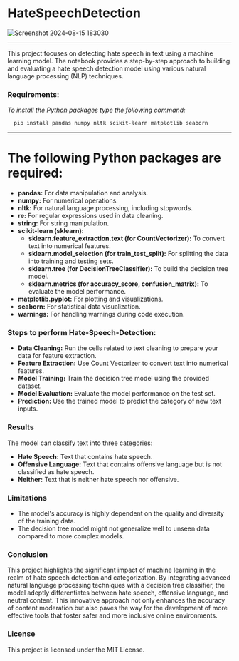 # HateSpeechDetection
![Screenshot 2024-08-15 183030](https://github.com/user-attachments/assets/d50dba3c-94ea-4e60-843a-1e3912b5e815)

---
This project focuses on detecting hate speech in text using a machine learning model. The notebook provides a step-by-step approach to building and evaluating a hate speech detection model using various natural language processing (NLP) techniques.
### Requirements:

 _To install the Python packages type the following command:_ <br>
      
      pip install pandas numpy nltk scikit-learn matplotlib seaborn
---
# The following Python packages are required:
- __pandas:__ For data manipulation and analysis.
- __numpy:__ For numerical operations.
- __nltk:__ For natural language processing, including stopwords.
- __re:__ For regular expressions used in data cleaning.
- __string:__ For string manipulation.
- __scikit-learn (sklearn):__
     - __sklearn.feature_extraction.text (for CountVectorizer):__ To convert text into numerical features.
     - __sklearn.model_selection (for train_test_split):__ For splitting the data into training and testing sets.
     - __sklearn.tree (for DecisionTreeClassifier):__ To build the decision tree model.
     - __sklearn.metrics (for accuracy_score, confusion_matrix):__ To evaluate the model performance.
- __matplotlib.pyplot:__ For plotting and visualizations.
- __seaborn:__ For statistical data visualization.
- __warnings:__ For handling warnings during code execution.
### Steps to perform Hate-Speech-Detection:
- __Data Cleaning:__ Run the cells related to text cleaning to prepare your data for feature extraction.
- __Feature Extraction:__ Use Count Vectorizer to convert text into numerical features.
- __Model Training:__ Train the decision tree model using the provided dataset.
- __Model Evaluation:__ Evaluate the model performance on the test set.
- __Prediction:__ Use the trained model to predict the category of new text inputs.

### Results
The model can classify text into three categories:
- __Hate Speech:__ Text that contains hate speech.
- __Offensive Language:__ Text that contains offensive language but is not classified as hate speech.
- __Neither:__ Text that is neither hate speech nor offensive.

### Limitations
- The model's accuracy is highly dependent on the quality and diversity of the training data.
- The decision tree model might not generalize well to unseen data compared to more complex models.

### Conclusion
This project highlights the significant impact of machine learning in the realm of hate speech detection and categorization. By integrating advanced natural language processing techniques with a decision tree classifier, the model adeptly differentiates between hate speech, offensive language, and neutral content. This innovative approach not only enhances the accuracy of content moderation but also paves the way for the development of more effective tools that foster safer and more inclusive online environments.

### License
This project is licensed under the MIT License.
